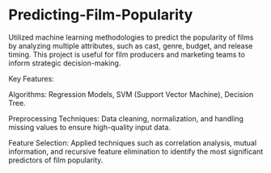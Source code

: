 # Predicting-Film-Popularity
Utilized machine learning methodologies to predict the popularity of films by analyzing multiple attributes, such as cast, genre, budget, and release timing.
This project is useful for film producers and marketing teams to inform strategic decision-making.

Key Features:

Algorithms: Regression Models, SVM (Support Vector Machine), Decision Tree.

Preprocessing Techniques: Data cleaning, normalization, and handling missing values to ensure high-quality input data.

Feature Selection: Applied techniques such as correlation analysis, mutual information, and recursive feature elimination to identify the most significant predictors of film popularity.
